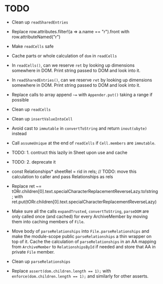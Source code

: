 # TODO

- Clean up `readSharedEntries`

- Replace row.attributes.filter!(a => a.name == "r").front with row.attributeNamed("r")

- Make `readCells` safe

- Cache parts or whole calculation of `dom` in `readCells`

- In `readCells()`, can we reserve `ret` by looking up dimensions
  somewhere in DOM. Print string passed to DOM and look into it.

- In `readSharedEntries()`, can we reserve `ret` by looking up dimensions
  somewhere in DOM. Print string passed to DOM and look into it.

- Replace calls to array append `~=` with `Appender.put()` taking a range if possible

- Clean up `readCells`

- Clean up `insertValueIntoCell`

- Avoid cast to `immutable` in `convertToString` and return `inout(ubyte)` instead

- Call `assumeUnique` at the end of `readCells` if `Cell.members` are
  `immutable`.

- TODO: 1. contruct this lazily in Sheet upon use and cache

- TODO: 2. deprecate it

- const Relationships* sheetRel = rid in rels; // TODO: move this calculation to caller and pass Relationships as rels

- Replace ret ~= tORr.children[0].text.specialCharacterReplacementReverseLazy.to!string; with
  ret.put(tORr.children[0].text.specialCharacterReplacementReverseLazy)

- Make sure all the calls `expandTrusted`, `convertToString`, `parseDOM` are
  only called once (and cached) for every ArchiveMember by moving them into
  caching members of `File`.

- Move body of `parseRelationships` into `File.parseRelationships` and make the
  module-scope public `parseRelationships` a thin wrapper on top of it. Cache
  the calculation of `parseRelationships` in an AA mapping from `ArchiveMember`
  to `RelationshipsById` if needed and store that AA in private `File` member.

- Clean up `parseRelationships`

- Replace `assert(dom.children.length == 1);` with `enforce(dom.children.length == 1);`
  and similarly for other asserts.
